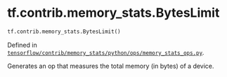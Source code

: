 <div itemscope itemtype="http://developers.google.com/ReferenceObject">
<meta itemprop="name" content="tf.contrib.memory_stats.BytesLimit" />
<meta itemprop="path" content="Stable" />
</div>

# tf.contrib.memory_stats.BytesLimit

``` python
tf.contrib.memory_stats.BytesLimit()
```



Defined in [`tensorflow/contrib/memory_stats/python/ops/memory_stats_ops.py`](https://www.tensorflow.org/code/tensorflow/contrib/memory_stats/python/ops/memory_stats_ops.py).

Generates an op that measures the total memory (in bytes) of a device.